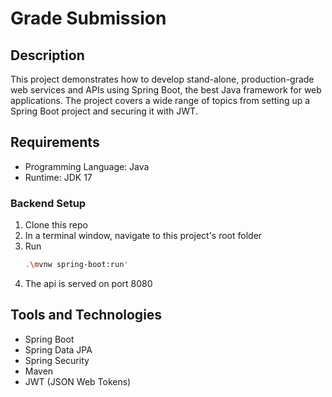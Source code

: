 # Grade Submission

## Description

This project demonstrates how to develop stand-alone, production-grade web services and APIs using Spring Boot, the best Java framework for web applications. The project covers a wide range of topics from setting up a Spring Boot project and securing it with JWT.

## Requirements

- Programming Language: Java
- Runtime: JDK 17

### Backend Setup

1. Clone this repo 
2. In a terminal window, navigate to this project's root folder
3. Run
   ```bash   
   .\mvnw spring-boot:run'
4. The api is served on port 8080 

## Tools and Technologies

- Spring Boot
- Spring Data JPA
- Spring Security
- Maven
- JWT (JSON Web Tokens)
